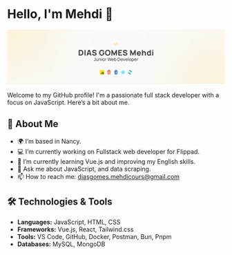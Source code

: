 # Hello, I'm Mehdi 👋

[![Profile](Linkedin3.jpg)](https://mdiasgomes.com)

Welcome to my GitHub profile! I'm a passionate full stack developer with a focus on JavaScript. Here’s a bit about me.

## 🚀 About Me

- 🌍 I’m based in Nancy.
- 💻 I’m currently working on Fullstack web developer for Flippad.
- 🌱 I’m currently learning Vue.js and improving my English skills.
- 💬 Ask me about JavaScript, and data scraping.
- 📫 How to reach me: [diasgomes.mehdicours@gmail.com](mailto:diasgomes.mehdicours@gmail.com)

## 🛠️ Technologies & Tools

- **Languages:** JavaScript, HTML, CSS
- **Frameworks:** Vue.js, React, Tailwind.css
- **Tools:** VS Code, GitHub, Docker, Postman, Bun, Pnpm
- **Databases:** MySQL, MongoDB
